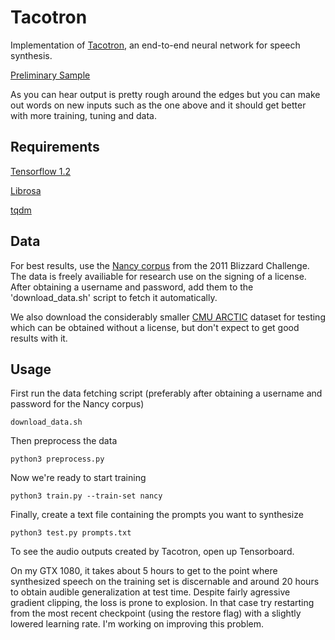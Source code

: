 # Tacotron

Implementation of [Tacotron](https://arxiv.org/abs/1703.10135), an end-to-end neural network for speech synthesis.

[Preliminary Sample](https://soundcloud.com/alex-barron-440014733/hello-how-are-you-doing-alex)

As you can hear output is pretty rough around the edges but you can make out words on new inputs such as the one above and it should get better with more training, tuning and data.

## Requirements

[Tensorflow 1.2](https://www.tensorflow.org/versions/r1.2/install/)

[Librosa](https://github.com/librosa/librosa)

[tqdm](https://github.com/noamraph/tqdm)

## Data

For best results, use the [Nancy corpus](http://www.cstr.ed.ac.uk/projects/blizzard/2011/lessac_blizzard2011/) from the 2011 Blizzard Challenge. The data is freely availiable for research use on the signing of a license. After obtaining a username and password, add them to the 'download_data.sh' script to fetch it automatically. 

We also download the considerably smaller [CMU ARCTIC](http://festvox.org/cmu_arctic/) dataset for testing which can be obtained without a license, but don't expect to get good results with it.

## Usage

First run the data fetching script (preferably after obtaining a username and password for the Nancy corpus)

	download_data.sh

Then preprocess the data

	python3 preprocess.py

Now we're ready to start training

	python3 train.py --train-set nancy 

Finally, create a text file containing the prompts you want to synthesize

	python3 test.py prompts.txt

To see the audio outputs created by Tacotron, open up Tensorboard.

On my GTX 1080, it takes about 5 hours to get to the point where synthesized speech on the training set is discernable and around 20 hours to obtain audible generalization at test time. Despite fairly agressive gradient clipping, the loss is prone to explosion. In that case try restarting from the most recent checkpoint (using the restore flag) with a slightly lowered learning rate. I'm working on improving this problem.


